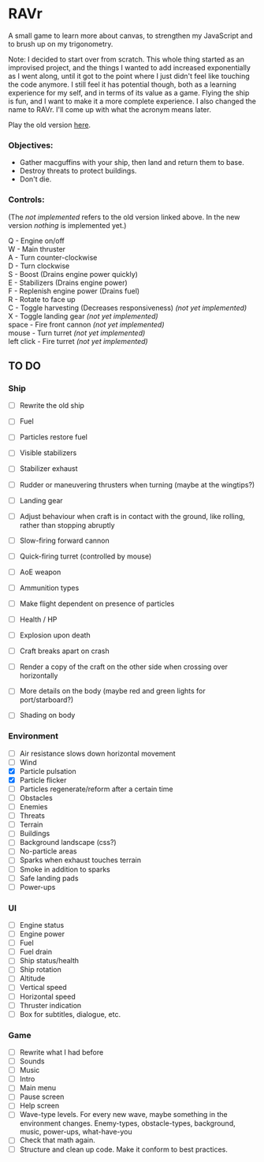 # RAVr

A small game to learn more about canvas, to strengthen my JavaScript and to brush up on my trigonometry.

Note: I decided to start over from scratch. This whole thing started as an improvised project, and the things I wanted to add increased exponentially as I went along, until it got to the point where I just didn't feel like touching the code anymore. I still feel it has potential though, both as a learning experience for my self, and in terms of its value as a game. Flying the ship is fun, and I want to make it a more complete experience. I also changed the name to RAVr. I'll come up with what the acronym means later.

Play the old version [here](https://lgrqvst.github.io/ravr/old/build).

### Objectives:

-  Gather macguffins with your ship, then land and return them to base.
-  Destroy threats to protect buildings.
-  Don't die.

### Controls:

(The _not implemented_ refers to the old version linked above. In the new version _nothing_ is implemented yet.)

Q - Engine on/off  
W - Main thruster  
A - Turn counter-clockwise  
D - Turn clockwise  
S - Boost (Drains engine power quickly)  
E - Stabilizers (Drains engine power)  
F - Replenish engine power (Drains fuel)  
R - Rotate to face up  
C - Toggle harvesting (Decreases responsiveness) _(not yet implemented)_  
X - Toggle landing gear _(not yet implemented)_  
space - Fire front cannon _(not yet implemented)_  
mouse - Turn turret _(not yet implemented)_  
left click - Fire turret _(not yet implemented)_  

## TO DO

### Ship
- [ ] Rewrite the old ship
- [ ] Fuel
- [ ] Particles restore fuel
- [ ] Visible stabilizers
- [ ] Stabilizer exhaust
- [ ] Rudder or maneuvering thrusters when turning (maybe at the wingtips?)
- [ ] Landing gear
- [ ] Adjust behaviour when craft is in contact with the ground, like rolling, rather than stopping abruptly
- [ ] Slow-firing forward cannon
- [ ] Quick-firing turret (controlled by mouse)
- [ ] AoE weapon
- [ ] Ammunition types
- [ ] Make flight dependent on presence of particles
- [ ] Health / HP
- [ ] Explosion upon death
- [ ] Craft breaks apart on crash
- [ ] Render a copy of the craft on the other side when crossing over horizontally
- [ ] More details on the body (maybe red and green lights for port/starboard?)
- [ ] Shading on body


### Environment

- [ ] Air resistance slows down horizontal movement
- [ ] Wind
- [x] Particle pulsation
- [x] Particle flicker
- [ ] Particles regenerate/reform after a certain time
- [ ] Obstacles
- [ ] Enemies
- [ ] Threats
- [ ] Terrain
- [ ] Buildings
- [ ] Background landscape (css?)
- [ ] No-particle areas
- [ ] Sparks when exhaust touches terrain
- [ ] Smoke in addition to sparks
- [ ] Safe landing pads
- [ ] Power-ups

### UI

- [ ] Engine status
- [ ] Engine power
- [ ] Fuel
- [ ] Fuel drain
- [ ] Ship status/health
- [ ] Ship rotation
- [ ] Altitude
- [ ] Vertical speed
- [ ] Horizontal speed
- [ ] Thruster indication
- [ ] Box for subtitles, dialogue, etc.

### Game

- [ ] Rewrite what I had before
- [ ] Sounds
- [ ] Music
- [ ] Intro
- [ ] Main menu
- [ ] Pause screen
- [ ] Help screen
- [ ] Wave-type levels. For every new wave, maybe something in the environment changes. Enemy-types, obstacle-types, background, music, power-ups, what-have-you
- [ ] Check that math again.
- [ ] Structure and clean up code. Make it conform to best practices.
